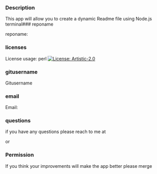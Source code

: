  ### Description 

 This app will allow you to create a dynamic Readme file using Node.js terminal### reponame 

 reponame:

 ### licenses 

 License usage: perl [![License: Artistic-2.0](https://img.shields.io/badge/License-Perl-0298c3.svg)](https://opensource.org/licenses/Artistic-2.0)

 ### gitusername 

 Gitusername

 ### email 

 Email: 

### questions 

 if you have any questions please reach to me at 

  or 

### Permission 

 If you think your improvements will make the app better please merge